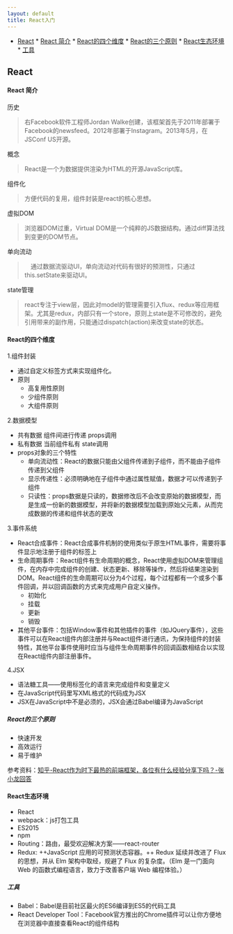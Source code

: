 ```yaml
---
layout: default
title: React入门
---
```

<!-- toc orderedList:0 depthFrom:1 depthTo:6 -->

* [React](#react)
        * [React 简介](#react-简介)
        * [React的四个维度](#react的四个维度)
            * [React的三个原则](#react的三个原则)
        * [React生态环境](#react生态环境)
            * [工具](#工具)

<!-- tocstop -->
## React
#### React 简介
历史
> 右Facebook软件工程师Jordan Walke创建，该框架首先于2011年部署于Facebook的newsfeed。2012年部署于Instagram。2013年5月，在JSConf US开源。

概念
> React是一个为数据提供渲染为HTML的开源JavaScript库。

组件化
> 方便代码的复用，组件封装是react的核心思想。

虚拟DOM
> 浏览器DOM过重，Virtual DOM是一个纯粹的JS数据结构。通过diff算法找到变更的DOM节点。

单向流动
>　通过数据流驱动UI，单向流动对代码有很好的预测性，只通过this.setState来驱动UI。

state管理
> react专注于view层，因此对model的管理需要引入flux、redux等应用框架。尤其是redux，内部只有一个store，原则上state是不可修改的，避免引用带来的副作用，只能通过dispatch(action)来改变state的状态。

#### React的四个维度
1.组件封装
- 通过自定义标签方式来实现组件化。
- 原则
    - 高复用性原则
    - 少组件原则
    - 大组件原则

2.数据模型
- 共有数据 组件间进行传递 props调用
- 私有数据 当前组件私有 state调用
- props对象的三个特性
    - 单向流动性：React的数据只能由父组件传递到子组件，而不能由子组件传递到父组件
    - 显示传递性：必须明确地在子组件中通过属性赋值，数据才可以传递到子组件
    - 只读性：props数据是只读的，数据修改后不会改变原始的数据模型，而是生成一份新的数据模型，并将新的数据模型加载到原始父元素，从而完成数据的传递和组件状态的更改

3.事件系统
- React合成事件：React合成事件机制的使用类似于原生HTML事件，需要将事件显示地注册于组件的标签上
- 生命周期事件：React组件有生命周期的概念，React使用虚拟DOM来管理组件，在内存中完成组件的创建、状态更新、移除等操作，然后将结果渲染到DOM。React组件的生命周期可以分为4个过程，每个过程都有一个或多个事件回调，并以回调函数的方式来完成用户自定义操作。
    - 初始化
    - 挂载
    - 更新
    - 销毁
- 其他平台事件：包括Window事件和其他插件的事件（如JQuery事件），这些事件可以在React组件内部注册并与React组件进行通讯，为保持组件的封装特性，其他平台事件使用时应当与组件生命周期事件的回调函数相结合以实现在React组件内部注册事件。

4.JSX
- 语法糖工具——使用标签化的语言来完成组件和变量定义
- 在JavaScript代码里写XML格式的代码成为JSX
- JSX在JavaScript中不是必须的，JSX会通过Babel编译为JavaScript

##### React的三个原则
- 快速开发
- 高效运行
- 易于维护

参考资料：[知乎-React作为时下最热的前端框架，各位有什么经验分享下吗？-张小龙回答](https://www.zhihu.com/question/36446304)

#### React生态环境
- React
- webpack：js打包工具
- ES2015
- npm
- Routing：路由，最受欢迎解决方案——react-router
- Redux: ++JavaScript 应用的可预测状态容器。++ Redux 延续并改进了 Flux 的思想，并从 Elm 架构中取经，规避了 Flux 的复杂度。（Elm 是一门面向 Web 的函数式编程语言，致力于改善客户端 Web 编程体验。）

##### 工具
- Babel：Babel是目前社区最火的ES6编译到ES5的代码工具
- React Developer Tool：Facebook官方推出的Chrome插件可以让你方便地在浏览器中直接查看React的组件结构
